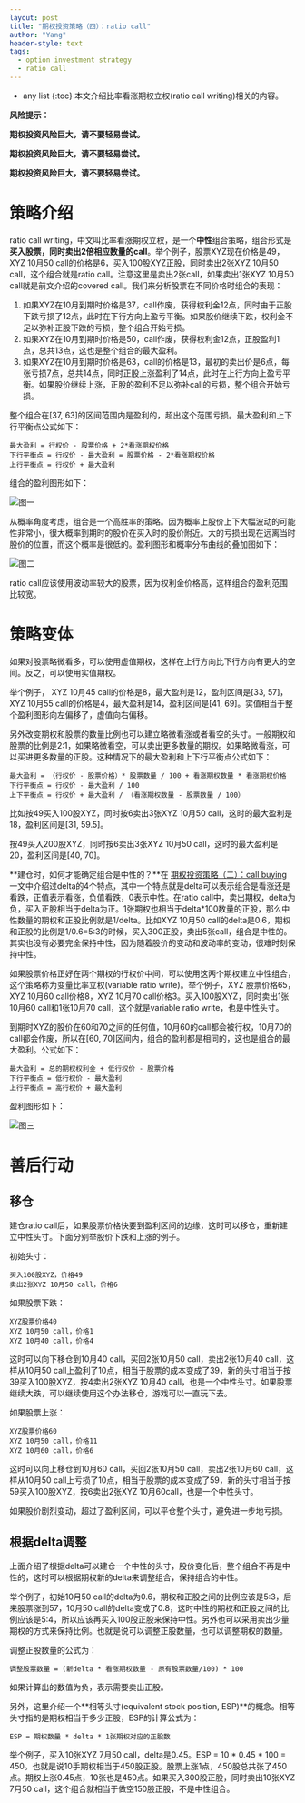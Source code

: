 ```yaml
---
layout: post
title: "期权投资策略（四）：ratio call"
author: "Yang"
header-style: text
tags:
  - option investment strategy
  - ratio call
---
```


- any list
{:toc}
本文介绍比率看涨期权立权(ratio call writing)相关的内容。



**风险提示：**

**期权投资风险巨大，请不要轻易尝试。**

**期权投资风险巨大，请不要轻易尝试。**

**期权投资风险巨大，请不要轻易尝试。**



# 策略介绍

ratio call writing，中文叫比率看涨期权立权，是一个**中性**组合策略，组合形式是**买入股票，同时卖出2倍相应数量的call**。举个例子，股票XYZ现在价格是49，XYZ 10月50 call的价格是6，买入100股XYZ正股，同时卖出2张XYZ 10月50 call，这个组合就是ratio call。注意这里是卖出2张call，如果卖出1张XYZ 10月50 call就是前文介绍的covered call。我们来分析股票在不同价格时组合的表现：

1. 如果XYZ在10月到期时价格是37，call作废，获得权利金12点，同时由于正股下跌亏损了12点，此时在下行方向上盈亏平衡。如果股价继续下跌，权利金不足以弥补正股下跌的亏损，整个组合开始亏损。
2. 如果XYZ在10月到期时价格是50，call作废，获得权利金12点，正股盈利1点，总共13点，这也是整个组合的最大盈利。
3. 如果XYZ在10月到期时价格是63，call的价格是13，最初的卖出价是6点，每张亏损7点，总共14点，同时正股上涨盈利了14点，此时在上行方向上盈亏平衡。如果股价继续上涨，正股的盈利不足以弥补call的亏损，整个组合开始亏损。

整个组合在[37, 63]的区间范围内是盈利的，超出这个范围亏损。最大盈利和上下行平衡点公式如下：

```
最大盈利 = 行权价 - 股票价格 + 2*看涨期权价格
下行平衡点 = 行权价 - 最大盈利 = 股票价格 - 2*看涨期权价格
上行平衡点 = 行权价 + 最大盈利
```

组合的盈利图形如下：

![图一](/img/in-post/2021-02-22-option-strategy-ratio-call/post-ratio-call1.png)

从概率角度考虑，组合是一个高胜率的策略。因为概率上股价上下大幅波动的可能性非常小，很大概率到期时的股价在买入时的股价附近。大的亏损出现在远离当时股价的位置，而这个概率是很低的。盈利图形和概率分布曲线的叠加图如下：

![图二](/img/in-post/2021-02-22-option-strategy-ratio-call/post-ratio-call2.png)

ratio call应该使用波动率较大的股票，因为权利金价格高，这样组合的盈利范围比较宽。



# 策略变体

如果对股票略微看多，可以使用虚值期权，这样在上行方向比下行方向有更大的空间。反之，可以使用实值期权。

举个例子， XYZ 10月45 call的价格是8，最大盈利是12，盈利区间是[33, 57]，XYZ 10月55 call的价格是4，最大盈利是14，盈利区间是[41, 69]。实值相当于整个盈利图形向左偏移了，虚值向右偏移。

另外改变期权和股票的数量比例也可以建立略微看涨或者看空的头寸。一般期权和股票的比例是2:1，如果略微看空，可以卖出更多数量的期权。如果略微看涨，可以买进更多数量的正股。这种情况下的最大盈利和上下行平衡点公式如下：

```
最大盈利 = （行权价 - 股票价格）* 股票数量 / 100 + 看涨期权数量 * 看涨期权价格
下行平衡点 = 行权价 - 最大盈利 / 100
上下平衡点 = 行权价 + 最大盈利 / （看涨期权数量 - 股票数量 / 100）
```

比如按49买入100股XYZ，同时按6卖出3张XYZ 10月50 call，这时的最大盈利是18，盈利区间是[31, 59.5]。

按49买入200股XYZ，同时按6卖出3张XYZ 10月50 call，这时的最大盈利是20，盈利区间是[40, 70]。

**建仓时，如何才能确定组合是中性的？**在 [期权投资策略（二）：call buying](http://yang.observer/2021/02/15/option-strategy-call-buying/) 一文中介绍过delta的4个特点，其中一个特点就是delta可以表示组合是看涨还是看跌，正值表示看涨，负值看跌，0表示中性。在ratio call中，卖出期权，delta为负，买入正股相当于delta为正。1张期权也相当于delta*100数量的正股，那么中性数量的期权和正股比例就是1/delta。比如XYZ 10月50 call的delta是0.6，期权和正股的比例是1/0.6=5:3的时候，买入300正股，卖出5张call，组合是中性的。其实也没有必要完全保持中性，因为随着股价的变动和波动率的变动，很难时刻保持中性。

如果股票价格正好在两个期权的行权价中间，可以使用这两个期权建立中性组合，这个策略称为变量比率立权(variable ratio write)。举个例子，XYZ 股票价格65，XYZ 10月60 call价格8，XYZ 10月70 call价格3。买入100股XYZ，同时卖出1张10月60 call和1张10月70 call，这个就是variable ratio write，也是中性头寸。

到期时XYZ的股价在60和70之间的任何值，10月60的call都会被行权，10月70的call都会作废，所以在[60, 70]区间内，组合的盈利都是相同的，这也是组合的最大盈利。公式如下：

```
最大盈利 = 总的期权权利金 + 低行权价 - 股票价格
下行平衡点 = 低行权价 - 最大盈利
上行平衡点 = 高行权价 + 最大盈利
```

盈利图形如下：

![图三](/img/in-post/2021-02-22-option-strategy-ratio-call/post-ratio-call3.png)



# 善后行动

## 移仓

建仓ratio call后，如果股票价格快要到盈利区间的边缘，这时可以移仓，重新建立中性头寸。下面分别举股价下跌和上涨的例子。

初始头寸：

```
买入100股XYZ，价格49
卖出2张XYZ 10月50 call，价格6
```

如果股票下跌：

```
XYZ股票价格40
XYZ 10月50 call，价格1
XYZ 10月40 call，价格4
```

这时可以向下移仓到10月40 call，买回2张10月50 call，卖出2张10月40 call，这样从10月50 call上盈利了10点，相当于股票的成本变成了39，新的头寸相当于按39买入100股XYZ，按4卖出2张XYZ 10月40 call，也是一个中性头寸。如果股票继续大跌，可以继续使用这个办法移仓，游戏可以一直玩下去。

如果股票上涨：

```
XYZ股票价格60
XYZ 10月50 call，价格11
XYZ 10月60 call，价格6
```

这时可以向上移仓到10月60 call，买回2张10月50 call，卖出2张10月60 call，这样从10月50 call上亏损了10点，相当于股票的成本变成了59，新的头寸相当于按59买入100股XYZ，按6卖出2张XYZ 10月60call，也是一个中性头寸。

如果股价剧烈变动，超过了盈利区间，可以平仓整个头寸，避免进一步地亏损。



## 根据delta调整

上面介绍了根据delta可以建仓一个中性的头寸，股价变化后，整个组合不再是中性的，这时可以根据期权新的delta来调整组合，保持组合的中性。

举个例子，初始10月50 call的delta为0.6，期权和正股之间的比例应该是5:3，后来股票涨到57，10月50 call的delta变成了0.8，这时中性的期权和正股之间的比例应该是5:4，所以应该再买入100股正股来保持中性。另外也可以采用卖出少量期权的方式来保持比例。也就是说可以调整正股数量，也可以调整期权的数量。

调整正股数量的公式为：

```
调整股票数量 = (新delta * 看涨期权数量 - 原有股票数量/100) * 100
```

如果计算出的数值为负，表示需要卖出正股。

另外，这里介绍一个**相等头寸(equivalent stock position, ESP)**的概念。相等头寸指的是期权相当于多少正股，ESP的计算公式为：

```
ESP = 期权数量 * delta * 1张期权对应的正股数
```

举个例子，买入10张XYZ 7月50 call，delta是0.45。ESP = 10 * 0.45 * 100 = 450。也就是说10手期权相当于450股正股。股票上涨1点，450股总共张了450点。期权上涨0.45点，10张也是450点。如果买入300股正股，同时卖出10张XYZ 7月50 call，这个组合就相当于做空150股正股，不是中性组合。